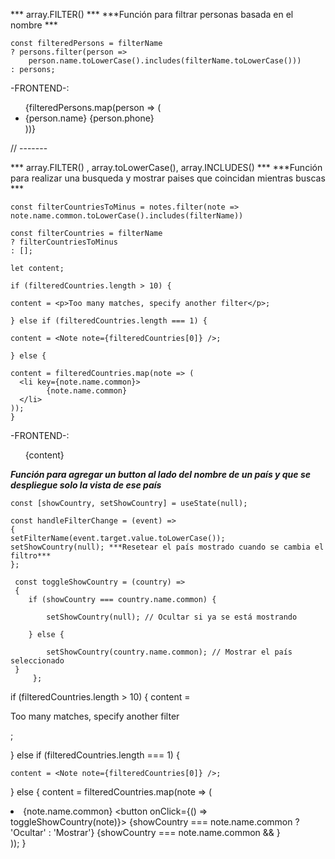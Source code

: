 
*** array.FILTER() ***
***Función para filtrar personas basada en el nombre ***

    const filteredPersons = filterName
    ? persons.filter(person =>
        person.name.toLowerCase().includes(filterName.toLowerCase()))
    : persons;

-FRONTEND-: 
    <ul>
        {filteredPersons.map(person => (
          <li key={person.id}>
            {person.name} {person.phone}
          </li>
        ))}
    </ul>

// -------

*** array.FILTER() , array.toLowerCase(), array.INCLUDES() ***
***Función para realizar una busqueda y mostrar paises que coincidan mientras buscas ***

    const filterCountriesToMinus = notes.filter(note => note.name.common.toLowerCase().includes(filterName))

    const filterCountries = filterName
    ? filterCountriesToMinus
    : [];

    let content;

    if (filteredCountries.length > 10) {

    content = <p>Too many matches, specify another filter</p>;

    } else if (filteredCountries.length === 1) {

    content = <Note note={filteredCountries[0]} />;

    } else {

    content = filteredCountries.map(note => (
      <li key={note.name.common}>
            {note.name.common}
      </li>
    ));
    }

-FRONTEND-:
    <ul>
        {content}
    </ul>

***Función para agregar un button al lado del nombre de un país y que se despliegue solo la vista de ese país***

    const [showCountry, setShowCountry] = useState(null);

    const handleFilterChange = (event) => 
    {
    setFilterName(event.target.value.toLowerCase());
    setShowCountry(null); ***Resetear el país mostrado cuando se cambia el filtro***
    };

     const toggleShowCountry = (country) => 
     {
        if (showCountry === country.name.common) {

            setShowCountry(null); // Ocultar si ya se está mostrando
      
        } else {

            setShowCountry(country.name.common); // Mostrar el país seleccionado
     }
         };

    
  if (filteredCountries.length > 10) {
    content = <p>Too many matches, specify another filter</p>;

  } else if (filteredCountries.length === 1) {

    content = <Note note={filteredCountries[0]} />;
    
  } else {
    content = filteredCountries.map(note => (
      <li key={note.name.common}>
        {note.name.common}
        <button onClick={() => toggleShowCountry(note)}>
          {showCountry === note.name.common ? 'Ocultar' : 'Mostrar'}
        </button>
        {showCountry === note.name.common && <Note note={note} />}
      </li>
    ));
  }